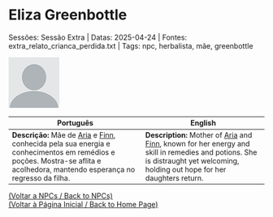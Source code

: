
# Eliza Greenbottle

Sessões: Sessão Extra | Datas: 2025-04-24 | Fontes: extra_relato_crianca_perdida.txt | Tags: npc, herbalista, mãe, greenbottle

![Eliza Greenbottle](blank.png)

| Português | English |
|-----------|---------|
| **Descrição:** Mãe de [Aria](aria_greenbottle.md) e [Finn](finn_greenbottle.md), conhecida pela sua energia e conhecimentos em remédios e poções. Mostra-se aflita e acolhedora, mantendo esperança no regresso da filha. | **Description:** Mother of [Aria](aria_greenbottle.md) and [Finn](finn_greenbottle.md), known for her energy and skill in remedies and potions. She is distraught yet welcoming, holding out hope for her daughters return. |

[(Voltar a NPCs / Back to NPCs)](npcs_list.md)  
[(Voltar à Página Inicial / Back to Home Page)](home.md)



















